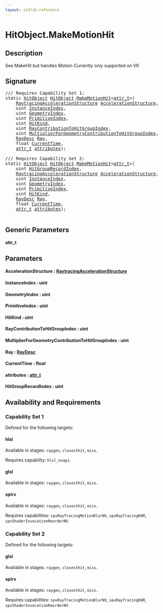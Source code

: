 ```yaml
---
layout: stdlib-reference
---
```


# HitObject\.MakeMotionHit

## Description

See MakeHit but handles Motion
Currently only supported on VK




## Signature 

<pre>
/// Requires Capability Set 1:
<span class='code_keyword'>static</span> <a href="../types/hitobject-03/index" class="code_type">HitObject</a> <a href="../types/hitobject-03/index" class="code_type">HitObject</a>.<a href="makemotionhit-04a">MakeMotionHit</a>&lt;<a href="makemotionhit-04a#typeparam-attr_t" class="code_type">attr_t</a>&gt;(
    <a href="../types/raytracingaccelerationstructure-0am/index" class="code_type">RaytracingAccelerationStructure</a> <a href="makemotionhit-04a#decl-AccelerationStructure" class="code_param">AccelerationStructure</a>,
    <span class="code_keyword">uint</span> <a href="makemotionhit-04a#decl-InstanceIndex" class="code_param">InstanceIndex</a>,
    <span class="code_keyword">uint</span> <a href="makemotionhit-04a#decl-GeometryIndex" class="code_param">GeometryIndex</a>,
    <span class="code_keyword">uint</span> <a href="makemotionhit-04a#decl-PrimitiveIndex" class="code_param">PrimitiveIndex</a>,
    <span class="code_keyword">uint</span> <a href="makemotionhit-04a#decl-HitKind" class="code_param">HitKind</a>,
    <span class="code_keyword">uint</span> <a href="makemotionhit-04a#decl-RayContributionToHitGroupIndex" class="code_param">RayContributionToHitGroupIndex</a>,
    <span class="code_keyword">uint</span> <a href="makemotionhit-04a#decl-MultiplierForGeometryContributionToHitGroupIndex" class="code_param">MultiplierForGeometryContributionToHitGroupIndex</a>,
    <a href="../types/raydesc-03/index" class="code_type">RayDesc</a> <a href="makemotionhit-04a#decl-Ray" class="code_param">Ray</a>,
    <span class="code_keyword">float</span> <a href="makemotionhit-04a#decl-CurrentTime" class="code_param">CurrentTime</a>,
    <a href="makemotionhit-04a#typeparam-attr_t" class="code_type">attr_t</a> <a href="makemotionhit-04a#decl-attributes" class="code_param">attributes</a>);

/// Requires Capability Set 2:
<span class='code_keyword'>static</span> <a href="../types/hitobject-03/index" class="code_type">HitObject</a> <a href="../types/hitobject-03/index" class="code_type">HitObject</a>.<a href="makemotionhit-04a">MakeMotionHit</a>&lt;<a href="makemotionhit-04a#typeparam-attr_t" class="code_type">attr_t</a>&gt;(
    <span class="code_keyword">uint</span> <a href="makemotionhit-04a#decl-HitGroupRecordIndex" class="code_param">HitGroupRecordIndex</a>,
    <a href="../types/raytracingaccelerationstructure-0am/index" class="code_type">RaytracingAccelerationStructure</a> <a href="makemotionhit-04a#decl-AccelerationStructure" class="code_param">AccelerationStructure</a>,
    <span class="code_keyword">uint</span> <a href="makemotionhit-04a#decl-InstanceIndex" class="code_param">InstanceIndex</a>,
    <span class="code_keyword">uint</span> <a href="makemotionhit-04a#decl-GeometryIndex" class="code_param">GeometryIndex</a>,
    <span class="code_keyword">uint</span> <a href="makemotionhit-04a#decl-PrimitiveIndex" class="code_param">PrimitiveIndex</a>,
    <span class="code_keyword">uint</span> <a href="makemotionhit-04a#decl-HitKind" class="code_param">HitKind</a>,
    <a href="../types/raydesc-03/index" class="code_type">RayDesc</a> <a href="makemotionhit-04a#decl-Ray" class="code_param">Ray</a>,
    <span class="code_keyword">float</span> <a href="makemotionhit-04a#decl-CurrentTime" class="code_param">CurrentTime</a>,
    <a href="makemotionhit-04a#typeparam-attr_t" class="code_type">attr_t</a> <a href="makemotionhit-04a#decl-attributes" class="code_param">attributes</a>);

</pre>

## Generic Parameters

####  <a id="typeparam-attr_t"></a>attr\_t

## Parameters

####  <a id="decl-AccelerationStructure"></a>AccelerationStructure  : [RaytracingAccelerationStructure](../types/raytracingaccelerationstructure-0am/index)
####  <a id="decl-InstanceIndex"></a>InstanceIndex  : uint
####  <a id="decl-GeometryIndex"></a>GeometryIndex  : uint
####  <a id="decl-PrimitiveIndex"></a>PrimitiveIndex  : uint
####  <a id="decl-HitKind"></a>HitKind  : uint
####  <a id="decl-RayContributionToHitGroupIndex"></a>RayContributionToHitGroupIndex  : uint
####  <a id="decl-MultiplierForGeometryContributionToHitGroupIndex"></a>MultiplierForGeometryContributionToHitGroupIndex  : uint
####  <a id="decl-Ray"></a>Ray  : [RayDesc](../types/raydesc-03/index)
####  <a id="decl-CurrentTime"></a>CurrentTime  : float
####  <a id="decl-attributes"></a>attributes  : [attr\_t](makemotionhit-04a#typeparam-attr_t)
####  <a id="decl-HitGroupRecordIndex"></a>HitGroupRecordIndex  : uint

## Availability and Requirements

### Capability Set 1

Defined for the following targets:

#### hlsl
Available in stages: `raygen`, `closesthit`, `miss`.

Requires capability: `hlsl_nvapi`.
#### glsl
Available in stages: `raygen`, `closesthit`, `miss`.

#### spirv
Available in stages: `raygen`, `closesthit`, `miss`.

Requires capabilities: `spvRayTracingMotionBlurNV`, `spvRayTracingKHR`, `spvShaderInvocationReorderNV`.

### Capability Set 2

Defined for the following targets:

#### glsl
Available in stages: `raygen`, `closesthit`, `miss`.

#### spirv
Available in stages: `raygen`, `closesthit`, `miss`.

Requires capabilities: `spvRayTracingMotionBlurNV`, `spvRayTracingKHR`, `spvShaderInvocationReorderNV`.


